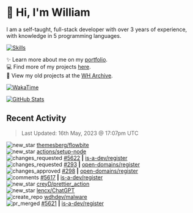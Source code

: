 # 👋 Hi, I'm William
I am a self-taught, full-stack developer with over 3 years of experience, with knowledge in 5 programming languages.

[![Skills](https://skillicons.dev/icons?i=css,cloudflare,discord,bots,docker,express,firebase,git,github,githubactions,html,js,linux,md,mongodb,netlify,nodejs,py,tailwind,ts,vercel,vscode,wordpress,workers)](https://wdh.gg/dev)

✨️ Learn more about me on my [portfolio](https://wdh.gg/dev).
<br>
💻 Find more of my projects [here](https://wdh.gg/github-org).
<br>
📁 View my old projects at the [WH Archive](https://wdh.gg/github-archive).

[![WakaTime](https://wakatime.com/badge/user/817e29c1-e1ac-4adc-936b-37bfa447c165.svg?style=for-the-badge)](https://wdh.gg/wakatime)

[![GitHub Stats](https://github-readme-stats.vercel.app/api?username=williamdavidharrison&theme=algolia&show_icons=true&border_radius=8&count_private=true&include_all_commits=true)](https://wdh.gg/github)

## Recent Activity
<!--RECENT_ACTIVITY:last_update-->
> Last Updated: 16th May, 2023 @ 17:07pm UTC
<!--RECENT_ACTIVITY:last_update_end-->

<!--RECENT_ACTIVITY:start-->
![new_star](https://cdn.jsdelivr.net/gh/Readme-Workflows/Readme-Icons@main/icons/octicons/StarredRepositoryYellow.svg) [themesberg/flowbite](https://github.com/themesberg/flowbite)<br>
![new_star](https://cdn.jsdelivr.net/gh/Readme-Workflows/Readme-Icons@main/icons/octicons/StarredRepositoryYellow.svg) [actions/setup-node](https://github.com/actions/setup-node)<br>
![changes_requested](https://cdn.jsdelivr.net/gh/Readme-Workflows/Readme-Icons@main/icons/octicons/RequestedChanges.svg) [#5622](https://github.com/is-a-dev/register/pull/5622#pullrequestreview-1427638319) **|** [is-a-dev/register](https://github.com/is-a-dev/register)<br>
![changes_requested](https://cdn.jsdelivr.net/gh/Readme-Workflows/Readme-Icons@main/icons/octicons/RequestedChanges.svg) [#293](https://github.com/open-domains/register/pull/293#pullrequestreview-1427637919) **|** [open-domains/register](https://github.com/open-domains/register)<br>
![changes_approved](https://cdn.jsdelivr.net/gh/Readme-Workflows/Readme-Icons@main/icons/octicons/ApprovedChanges.svg) [#298](https://github.com/open-domains/register/pull/298#pullrequestreview-1427636246) **|** [open-domains/register](https://github.com/open-domains/register)<br>
![comments](https://cdn.jsdelivr.net/gh/Readme-Workflows/Readme-Icons@main/icons/octicons/Comment.svg) [#5617](https://github.com/is-a-dev/register/pull/5617#issuecomment-1548906216) **|** [is-a-dev/register](https://github.com/is-a-dev/register)<br>
![new_star](https://cdn.jsdelivr.net/gh/Readme-Workflows/Readme-Icons@main/icons/octicons/StarredRepositoryYellow.svg) [creyD/prettier_action](https://github.com/creyD/prettier_action)<br>
![new_star](https://cdn.jsdelivr.net/gh/Readme-Workflows/Readme-Icons@main/icons/octicons/StarredRepositoryYellow.svg) [lencx/ChatGPT](https://github.com/lencx/ChatGPT)<br>
![create_repo](https://cdn.jsdelivr.net/gh/Readme-Workflows/Readme-Icons@main/icons/octicons/Repository.svg) [wdhdev/malware](https://github.com/wdhdev/malware)<br>
![pr_merged](https://cdn.jsdelivr.net/gh/Readme-Workflows/Readme-Icons@main/icons/octicons/PullRequestMerged.svg) [#5621](https://github.com/is-a-dev/register/pull/5621) **|** [is-a-dev/register](https://github.com/is-a-dev/register)<br>
<!--RECENT_ACTIVITY:end-->

